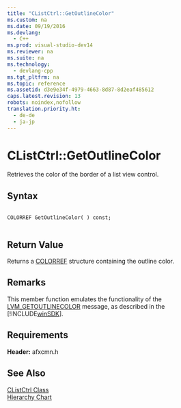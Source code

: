 ```yaml
---
title: "CListCtrl::GetOutlineColor"
ms.custom: na
ms.date: 09/19/2016
ms.devlang: 
  - C++
ms.prod: visual-studio-dev14
ms.reviewer: na
ms.suite: na
ms.technology: 
  - devlang-cpp
ms.tgt_pltfrm: na
ms.topic: reference
ms.assetid: d3e9e34f-4979-4663-8d87-8d2eaf485612
caps.latest.revision: 13
robots: noindex,nofollow
translation.priority.ht: 
  - de-de
  - ja-jp
---
```

# CListCtrl::GetOutlineColor
Retrieves the color of the border of a list view control.  
  
## Syntax  
  
```  
  
COLORREF GetOutlineColor( ) const;  
  
```  
  
## Return Value  
 Returns a [COLORREF](http://msdn.microsoft.com/library/windows/desktop/dd183449) structure containing the outline color.  
  
## Remarks  
 This member function emulates the functionality of the [LVM_GETOUTLINECOLOR](http://msdn.microsoft.com/library/windows/desktop/bb761065) message, as described in the [!INCLUDE[winSDK](../vs140/includes/winSDK_md.md)].  
  
## Requirements  
 **Header:** afxcmn.h  
  
## See Also  
 [CListCtrl Class](../vs140/CListCtrl-Class.md)   
 [Hierarchy Chart](../vs140/Hierarchy-Chart.md)